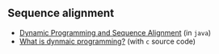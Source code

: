 ## Sequence alignment

+ [Dynamic Programming and Sequence Alignment](https://developer.ibm.com/articles/j-seqalign/) (in `java`)
+ [What is dynmaic programming?](https://www.nature.com/articles/nbt0704-909) (with `c` source code)


